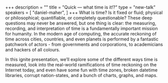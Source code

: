 +++
description = ""
title = "Quick — what time is it!?"
type = "new-talk"
speakers = [
        "daniel-maher",
]
+++
What is time? Is it fixed or fluid; physical or philosophical; quantifiable, or completely questionable? These deep questions may never be answered, but one thing is clear: the measuring, recording, and interpretation of time is a fundamentally important mission for humanity. In the modern age of computing, the accurate reckoning of time across cities, countries, and even planets is performed by a fantastic patchwork of actors - from governments and corporations, to academicians and hackers of all colours.

In this ignite presentation, we’ll explore some of the different ways time is measured, look into the real-world ramifications of time reckoning on the Internet today, and even have some fun with time zones, broken datetime libraries, corrupt nation-states, and a bunch of charts, graphs, and maps.